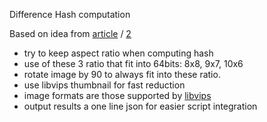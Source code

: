 Difference Hash computation

Based on idea from [article](http://www.hackerfactor.com/blog/?/archives/529-Kind-of-Like-That.html) / [2](https://benhoyt.com/writings/duplicate-image-detection/)

- try to keep aspect ratio when computing hash
- use of these 3 ratio that fit into 64bits: 8x8, 9x7, 10x6
- rotate image by 90 to always fit into these ratio.
- use libvips thumbnail for fast reduction
- image formats are those supported by [libvips](https://www.libvips.org/)
- output results a one line json for easier script integration


